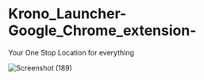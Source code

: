 # Krono_Launcher-Google_Chrome_extension-
Your One Stop Location for everything

![Screenshot (189)](https://user-images.githubusercontent.com/84927939/135745112-c3021598-ffd9-4861-8d42-cb2a0e9ff8aa.png)
